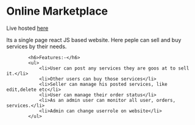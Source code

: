 <h1>Online Marketplace</h1>
<p>Live hosted <a href="http://online-marketplace.netlify.app/">here</a></p>
			<p>Its a single page react JS based website. Here peple can sell and buy services by their needs.</p>

    		<h6>Features:-</h6>
    		<ul>
    			<li>User can post any services they are goos at to sell it.</li>
    			<li>Other users can buy those services</li>
    			<li>Seller can manage his posted services, like edit,delete etc</li>
    			<li>User can manage their order status</li>
    			<li>As an admin user can monitor all user, orders, services.</li>
    			<li>Admin can change userrole on website</li>
    		</ul>
